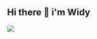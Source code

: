 ## Hi there 👋 i'm Widy

  <img src="https://giphy.com/embed/P9TZkuFL9Tx1yhe8SS](https://giphy.com/stickers/kawaii-ai-aiandaiko-P9TZkuFL9Tx1yhe8SS">

<!--
**widyaanisa/widyaanisa** is a ✨ _special_ ✨ repository because its `README.md` (this file) appears on your GitHub profile.

Here are some ideas to get you started:

- 🔭 I’m currently working on ...
- 🌱 I’m currently learning ...
- 👯 I’m looking to collaborate on ...
- 🤔 I’m looking for help with ...
- 💬 Ask me about ...
- 📫 How to reach me: ...
- 😄 Pronouns: ...
- ⚡ Fun fact: ...
-->
